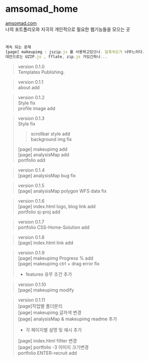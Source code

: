 # amsomad_home
[amsomad.com](https://amsomad.com) <br>
 나의 포트폴리오와 지극히 개인적으로 필요한 웹기능들을 모으는 곳

#

```js
계속 되는 문제
[page] makeupimg : jszip.js 를 사용하고있으나. 압축속도가 너무느리다.
대안으로는 UZIP.js , fflate, zip.js 가있긴하나...
```

> version 0.1.0 <br>
> Templates Publishing.

> version 0.1.1 <br>
> about add

> version 0.1.2 <br>
> Style fix <br>
> profile image add

> version 0.1.3 <br>
> Style fix <br>
> > scrollbar style add<br>
> > background img fix
>
> [page] makeupimg add <br>
> [page] analysisMap add <br>
> portfolio add

> version 0.1.4 <br>
> [page] analysisMap bug fix <br>

> version 0.1.5 <br>
> [page] analysisMap polygon WFS data fix<br>

> version 0.1.6 <br>
> [page] index.html logo, blog link add <br>
> portfolio sj-proj add

> version 0.1.7 <br>
> portfolio CSS-Home-Solution add

> version 0.1.8 <br>
> [page] index.html link add <br>

> version 0.1.9 <br>
> [page] makeupimg Progress % add <br>
> [page] makeupimg ctrl + drag error fix<br> 
> - features 유무 조건 추가

> version 0.1.10 <br>
> [page] makeupimg modify <br>

> version 0.1.11 <br>
> [page]작업별 폴더분리 <br>
> [page] makeupimg 글자색 변경<br>
> [page] analysisMap & makeupimg readme 추가<br>
> - 각 페이지별 설명 및 예시 추가<br>
> 
> [page] index.html fillter 변경<br>
> [page] portfolio -3 이미지 크기변경<br>
> portfolio ENTER-recruit  add